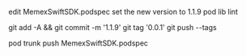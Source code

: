 edit MemexSwiftSDK.podspec
set the new version to 1.1.9
pod lib lint

git add -A && git commit -m '1.1.9'
git tag '0.0.1'
git push --tags


pod trunk push MemexSwiftSDK.podspec 
